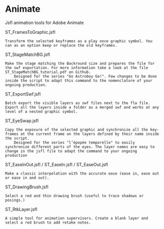 # Animate
Jsfl animation tools for Adobe Animate

ST_FramesToGraphic.jsfl

    Transform the selected keyframes as a play once graphic symbol. You can as an option keep or replace the old keyframes.

ST_StageMatchBG.jsfl

    Make the stage matching the Backround size and prepares the file for the swf exportation. For more information take a look at the file ST_StageMatchBG_tutorial.pdf on Github.
        Designed for the series "Go Astroboy Go!". Few changes to be done inside the script to adapt this command to the nomenclature of your ongoing production.

ST_ExportSwf.jsfl

    Batch export the visible layers as swf files next to the fla file. Export all the layers inside a folder as a merged swf and works at any level of a nested graphic symbol.

ST_EyeSwap.jsfl

    Copy the exposure of the selected graphic and synchronize all the key-frames at the current frame on the layers defined by their name inside the script. 
        Designed for the series "l’épopée temporelle" to easily synchronize different parts of the eyes. The layer names are easy to change in the jsfl file to adapt the command to your ongoing production

ST_EaseInOut.jsfl / ST_EaseIn.jsfl / ST_EaseOut.jsfl

    Make a classic interpolation with the accurate ease (ease in, ease out or ease in and out).

ST_DrawingBrush.jsfl

    Select a red and thin drawing brush (useful to trace shadows or posings.)

ST_RtkLayer.jsfl

    A simple tool for animation supervisors. Create a blank layer and select a red brush to add retake notes.
